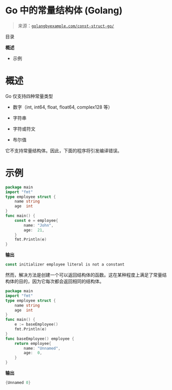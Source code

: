 <!--yml

类别：未分类

日期：2024-10-13 06:28:37

-->

# Go 中的常量结构体 (Golang)

> 来源：[`golangbyexample.com/const-struct-go/`](https://golangbyexample.com/const-struct-go/)

目录

**概述**

+   示例

# **概述**

Go 仅支持四种常量类型

+   数字（int, int64, float, float64, complex128 等）

+   字符串

+   字符或符文

+   布尔值

它不支持常量结构体。因此，下面的程序将引发编译错误。

# **示例**

```go
package main
import "fmt"
type employee struct {
    name string
    age  int
}
func main() {
    const e = employee{
        name: "John",
        age:  21,
    }
    fmt.Println(e)
}
```

**输出**

```go
const initializer employee literal is not a constant
```

然而，解决方法是创建一个可以返回结构体的函数。这在某种程度上满足了常量结构体的目的，因为它每次都会返回相同的结构体。

```go
package main
import "fmt"
type employee struct {
    name string
    age  int
}
func main() {
    e := baseEmployee()
    fmt.Println(e)
}
func baseEmployee() employee {
    return employee{
        name: "Unnamed",
        age:  0,
    }
}
```

**输出**

```go
{Unnamed 0}
```


